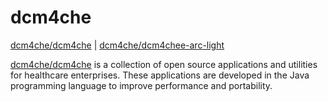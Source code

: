 # dcm4che

[dcm4che/dcm4che](https://github.com/dcm4che/dcm4che) | [dcm4che/dcm4chee-arc-light](https://github.com/dcm4che/dcm4chee-arc-light)

[dcm4che/dcm4che](https://github.com/dcm4che/dcm4che) is a collection of open source applications and utilities for healthcare enterprises. These applications are developed in the Java programming language to improve performance and portability.
